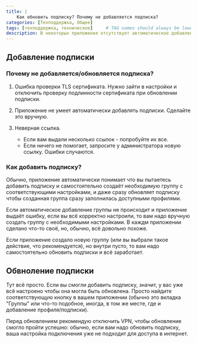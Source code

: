 ```yaml
---
title: |
    Как обновить подписку? Почему не добавляется подписка?
categories: [Техподдержка, Общее]
tags: [техподдержка, техническое]     # TAG names should always be lowercase
description: В некоторых приложения отсутствует автоматическое добавление подписки и присутствуют некоторые проверки, не позволяющие делать это без дополнительных настроек.
---
```


## Добавление подписки

### Почему не добавляется/обновляется подписка?

1. Ошибка проверки TLS сертификата. Нужно зайти в настройки и отключить проверку подлинности сертификата при обновлении подписки.



2. Приложение не умеет автоматически добавлять подписки. Сделайте это вручную.



3. Неверная ссылка.
    - Если вам выдали несколько ссылок - попробуйте их все.
    - Если ничего не помогает, запросите у администратора новую ссылку. Ошибки случаются.

### Как добавить подписку?

Обычно, приложение автоматически понимает что вы пытаетесь добавить подписку и самостоятельно создаёт необходимую группу с соответствующими настройками, и даже сразу обновляет подписку чтобы созданная группа сразу заполнилась доступными профилями.

Если автоматическое добавление группы не происходит и приложение выдаёт ошибку, если вы всё корректно настроили, то вам надо вручную создать группу с необходимыми настройками. В каждм приложении сделано что-то своё, но, обычно, всё довольно похоже.



Если приложение создало новую группу (или вы выбрали такое действие, что рекомендуется), но внутри пусто, то вам надо самостоятельно обновить подписки и всё заработает.

## Обвноление подписки

Тут всё просто. Если вы смогли добавить подписку, значит, у вас уже всё настроено чтобы она могла быть обновлена. Просто найдите соответствующую кнопку в вашем приложении (обычно это вкладка "Группы" или что-то подобное, иногда, в том же месте, где и добавление профиля/подписки).

Перед обновлением рекомендую отключить VPN, чтобы обновление смогло пройти успешно: обычно, если вам надо обновить подписку, ваша настройка подключения уже не подходит для доступа в интернет.

